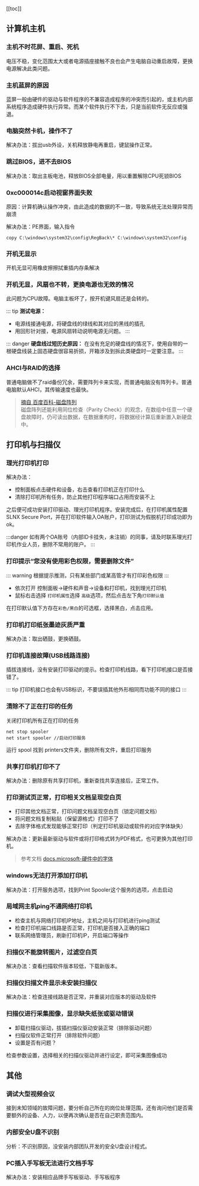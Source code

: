 [[toc]]

## 计算机主机

### 主机不时花屏、重启、死机

电压不稳，变化范围太大或者电源插座接触不良也会产生电脑自动重启故障，更换电源解决此类问题。

### 主机蓝屏的原因

蓝屏一般由硬件的驱动与软件程序的不兼容造成程序的冲突而引起的，或主机内部系统程序造成硬件执行异常。而某个软件执行不下去，只是当前软件无反应或强退。

### 电脑突然卡机，操作不了

解决办法：拔出usb外设，关机释放静电再重启，键鼠操作正常。

### 跳过BIOS，进不去BIOS

解决办法：取出主板电池，释放BIOS全部电量，用以重置解除CPU死锁BIOS

### 0xc000014c启动视窗界面失败

原因：计算机确认操作冲突，由此造成的数据的不一致，导致系统无法处理异常而崩溃

解决办法：PE界面，输入指令

```
copy C:\windows\system32\config\RegBack\* C:\windows\system32\config
```
### 开机无显示

开机无显可用橡皮擦擦拭重插内存条解决

### 开机无显，风扇也不转，更换电源也无效的情况

此问题为CPU故障。电脑主板坏了，按开机键风扇还是会转的。

::: tip
**测试电源：**
* 电源线接通电源，将硬盘线的绿线和其对应的黑线的插孔
* 用回形针对接，电源风扇转动说明电源无问题。
:::

::: danger
**硬盘线过短历史原因：**
在没有充足的硬盘线的情况下，使用自带的一根硬盘线装上固态硬盘很容易折损，开箱涉及到拆此类硬盘时一定要注意。
:::

### AHCI与RAID的选择

普通电脑做不了raid备份冗余，需要阵列卡来实现，而普通电脑没有阵列卡。普通电脑默认AHCI，其传输速度也最快。

> [摘自 百度百科-磁盘阵列](https://baike.baidu.com/item/%E7%A3%81%E7%9B%98%E9%98%B5%E5%88%97)  
磁盘阵列还能利用同位检查（Parity Check）的观念，在数组中任意一个硬盘故障时，仍可读出数据，在数据重构时，将数据经计算后重新置入新硬盘中。

## 打印机与扫描仪

### 理光打印机打印
解决办法：
* 控制面板点击硬件和设备，右击查看打印机正在打印什么
* 清除打印机所有任务，防止其他打印程序端口占用而安装不上

之后便可成功安装打印驱动、理光打印机程序。安装完成后，在打印机属性配置SLNX Secure Port，并在打印软件输入OA账户，打印测试为假脱机打印成功即为ok。

:::danger
如有两个OA账号（内部ID卡挂失，未注销）的同事，请及时联系理光打印机作业人员，删除不常用的账户。
:::

### 打印提示“您没有使用彩色权限，需要删除文件”

::: warning
根据提示推测，只有某些部门或某高管才有打印彩色权限
:::

* 依次打开   控制面板->硬件和声音->设备和打印机，找到理光打印机
* 鼠标右击选择 `打印机属性`选择 `高级`选项，然后点击左下角`打印默认值`

在打印默认值下方存在`彩色/黑白`的可选框，选择黑白，点击应用。

### 打印机打印纸张墨迹灰质严重

解决办法：取出硒鼓，更换硒鼓。

### 打印机连接故障(USB线路连接)

插拔连接线，没有安装打印驱动的提示。检查打印机线路，看下打印机接口是否接错了。

::: tip
打印机接口也会有USB标识，不要误插其他外形相同而功能不同的接口
:::

### 清除不了正在打印的任务

关闭打印机所有正在打印的任务
```
net stop spooler
net start spooler //启动打印服务
```
运行 spool 找到 printers文件夹，删除所有文件，重启打印服务

### 共享打印机打印不了

解决办法：删除原有共享打印机，重新查找共享连接后，正常工作。

### 打印测试页正常，打印相关文档呈现空白页

* 打印其他文档正常，打印问题文档呈现空白页（锁定问题文档）
* 将问题文档复制粘贴（保留源格式）打印不了
* 去除字体格式发现能够正常打印（判定打印机驱动或软件的对应字体缺失）

解决办法：更新最新驱动与软件或将打印格式转为PDF格式，也可更换为其他打印机。

>参考文档 [docs.microsoft-硬件中的字体](https://docs.microsoft.com/zh-cn/windows-hardware/drivers/print/hardware-resident-fonts)

### windows无法打开添加打印机

解决办法：打开服务选项，找到Print Spooler这个服务的选项，点击启动

### 局域网主机ping不通网络打印机

* 检查主机与网络打印机IP地址，主机之间与打印机进行ping测试
* 检查打印机端口线路是否正常，打印机是否接入正确的端口
* 联系网络管理员，刷新打印机IP，开启端口等操作

### 扫描仪不能旋转图片，过滤空白页

解决办法：查看扫描软件版本较低，下载新版本。

### 扫描仪扫描文件显示未安装扫描仪

解决办法：检查连接线路是否正常，并重装对应版本的驱动及软件

### 扫描仪进行采集图像，显示缺失纸张或驱动错误

* 卸载扫描仪驱动，拔插扫描仪驱动安装正常（排除驱动问题）
* 扫描仪软件正常打开（排除软件问题）
* 设置是否有问题？

检查参数设置，选择相关的扫描仪驱动并进行设定，即可采集图像成功

## 其他

### 调试大型视频会议

接到未知领域的故障问题，要分析自己所在的岗位处理范围，还有询问他们是否需要额外的设备、人力，以便再次确认是否在自己职责范围内。

### 内部安全U盘不识别

分析：不识别原因，没安装内部团队开发的安全U盘设计程式。

### PC插入手写板无法进行文档手写

解决办法：安装相应品牌手写板驱动、手写板程序

